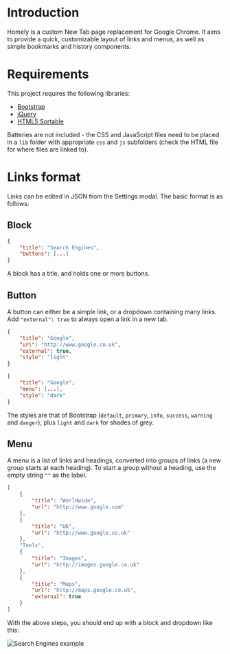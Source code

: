 Introduction
============

Homely is a custom New Tab page replacement for Google Chrome.  It aims to provide a quick, customizable layout of links and menus, as well as simple bookmarks and history components.


Requirements
============

This project requires the following libraries:

* [Bootstrap](http://getboostrap.com)
* [jQuery](http://jquery.com)
* [HTML5 Sortable](http://farhadi.ir/projects/html5sortable/)

Batteries are not included - the CSS and JavaScript files need to be placed in a `lib` folder with appropriate `css` and `js` subfolders (check the HTML file for where files are linked to).


Links format
============

Links can be edited in JSON from the Settings modal.  The basic format is as follows:

Block
-----

```json
{
    "title": "Search Engines",
    "buttons": [...]
}
```

A block has a title, and holds one or more buttons.

Button
------

A button can either be a simple link, or a dropdown containing many links.  Add `"external": true` to always open a link in a new tab.

```json
{
    "title": "Google",
    "url": "http://www.google.co.uk",
    "external": true,
    "style": "light"
}
```

```json
{
    "title": "Google",
    "menu": [...],
    "style": "dark"
}
```

The styles are that of Bootstrap (`default`, `primary`, `info`, `success`, `warning` and `danger`), plus `light` and `dark` for shades of grey.

Menu
----

A menu is a list of links and headings, converted into groups of links (a new group starts at each heading).  To start a group without a heading, use the empty string `""` as the label.

```json
[
    {
        "title": "Worldwide",
        "url": "http://www.google.com"
    },
    {
        "title": "UK",
        "url": "http://www.google.co.uk"
    },
    "Tools",
    {
        "title": "Images",
        "url": "http://images.google.co.uk"
    },
    {
        "title": "Maps",
        "url": "http://maps.google.co.uk",
        "external": true
    }
]
```

With the above steps, you should end up with a block and dropdown like this:

![Search Engines example](http://i.imgur.com/V6jkCoj.png)
